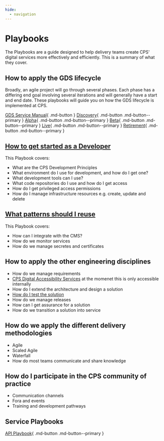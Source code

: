 ```yaml
---
hide:
  - navigation
---
```


# Playbooks

The Playbooks are a guide designed to help delivery teams create CPS' digital services more effectively and efficiently. 
This is a summary of what they cover.

## How to apply the GDS lifecycle

Broadly, an agile project will go through several phases. Each phase has a differing end goal involving several
iterations and will generally have a start and end date. These playbooks will guide you on how the GDS lifecycle is 
implemented at CPS. 

[GDS Service Manual](https://www.gov.uk/service-manual){ .md-button }
[Discovery](./Lifecycle/10-Discovery-Playbook/index.md){ .md-button .md-button--primary }
[Alpha](./Lifecycle/20-Alpha-Playbook/index.md){ .md-button .md-button--primary }
[Beta](./Lifecycle/30-Beta-Playbook/index.md){ .md-button .md-button--primary }
[Live](./Lifecycle/40-Live-Playbook/index.md){ .md-button .md-button--primary }
[Retirement](./Lifecycle/50-Retirement-Playbook/index.md){ .md-button .md-button--primary }

## [How to get started as a Developer](./how-to-get-started/index.md)

This Playbook covers: 

* What are the CPS Development Principles
* What environment do I use for development, and how do I get one?
* What development tools can I use?
* What code repositories do I use and how do I get access
* How do I get privileged access permissions
* How do I manage infrastructure resources e.g. create, update and delete

## [What patterns should I reuse](./reusable-patterns/index.md)

This Playbook covers:

* How can I integrate with the CMS?
* How do we monitor services
* How do we manage secretes and certificates

## How to apply the other engineering disciplines

* How do we manage requirements
* [CPS Digital Accessibility Services](https://cpsgovuk.sharepoint.com/hubs/hq/dts/Pages/MeetTheITATeam.aspx) at the momenet this is only accessible internally
* How do I extend the architecture and design a solution
* [How do I test the solution](../activities/test-resources/index.md)
* How do we manage releases
* How can I get assurance for a solution
* How do we transition a solution into service

## How do we apply the different delivery methodologies

* Agile
* Scaled Agile
* Waterfall
* How do most teams communicate and share knowledge

## How do I participate in the CPS community of practice

* Communication channels
* Fora and events
* Training and development pathways

## Service Playbooks

[API Playbook](./API-Playbook){ .md-button .md-button--primary }
